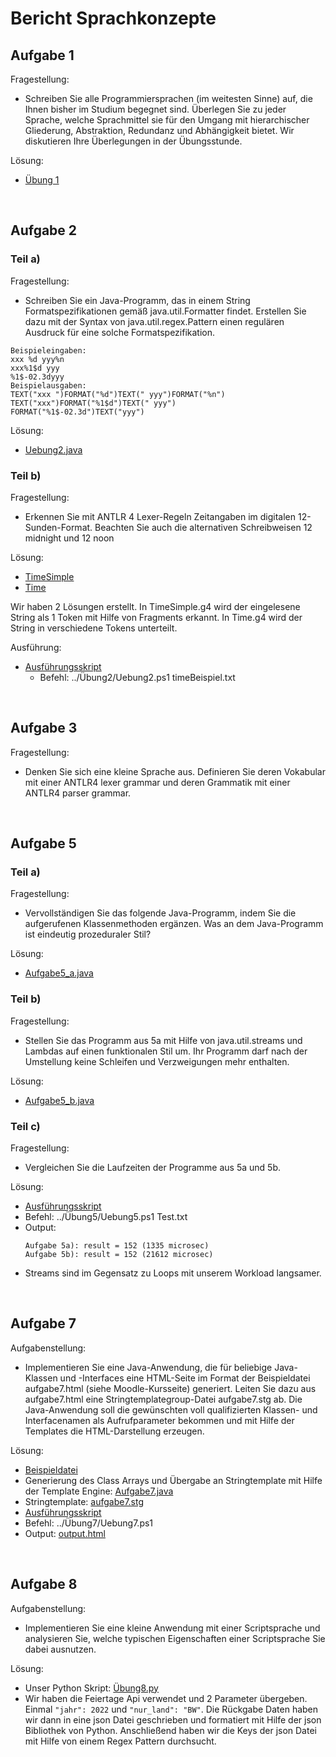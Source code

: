 # Bericht Sprachkonzepte

## Aufgabe 1
Fragestellung: 
- Schreiben Sie alle Programmiersprachen (im weitesten Sinne) auf, die Ihnen bisher im Studium begegnet sind. Überlegen Sie zu jeder Sprache, welche Sprachmittel sie für den Umgang mit hierarchischer Gliederung, Abstraktion, Redundanz und Abhängigkeit bietet. Wir diskutieren Ihre Überlegungen in der Übungsstunde.

Lösung:
- [Übung 1](../Übung1/Übung_1.txt)


<!--<div style="page-break-after: always; visibility: hidden"></div>-->

<br>

## Aufgabe 2

### Teil a)
Fragestellung: 
- Schreiben Sie ein Java-Programm, das in einem String Formatspezifikationen gemäß java.util.Formatter findet. Erstellen Sie dazu mit der Syntax von java.util.regex.Pattern einen regulären Ausdruck für eine solche Formatspezifikation.

```
Beispieleingaben:
xxx %d yyy%n
xxx%1$d yyy
%1$-02.3dyyy
Beispielausgaben:
TEXT("xxx ")FORMAT("%d")TEXT(" yyy")FORMAT("%n")
TEXT("xxx")FORMAT("%1$d")TEXT(" yyy")
FORMAT("%1$-02.3d")TEXT("yyy")
```

Lösung:
- [Uebung2.java](../Übung2/Uebung2.java)

### Teil b)
Fragestellung: 
- Erkennen Sie mit ANTLR 4 Lexer-Regeln Zeitangaben im digitalen 12-Sunden-Format. Beachten Sie auch die alternativen Schreibweisen 12 midnight und 12 noon

Lösung:
- [TimeSimple](../Übung2/TimeSimple.g4)
- [Time](../Übung2/Time.g4) <br>

Wir haben 2 Lösungen erstellt. In TimeSimple.g4 wird der eingelesene String als 1 Token mit Hilfe von Fragments erkannt. In Time.g4 wird der String in verschiedene Tokens unterteilt.

Ausführung:
- [Ausführungsskript](../Übung2/Uebung2.ps1)
    - Befehl: ../Übung2/Uebung2.ps1 timeBeispiel.txt

</br>

## Aufgabe 3
Fragestellung: 
- Denken Sie sich eine kleine Sprache aus. Definieren Sie deren Vokabular mit einer ANTLR4 lexer grammar und deren Grammatik mit einer ANTLR4 parser grammar.

</br>

## Aufgabe 5

### Teil a)
Fragestellung:
- Vervollständigen Sie das folgende Java-Programm, indem Sie die aufgerufenen Klassenmethoden ergänzen.
Was an dem Java-Programm ist eindeutig prozeduraler Stil? 

Lösung:
- [Aufgabe5_a.java](../Übung5/Aufgabe5_a.java)

### Teil b)
Fragestellung:
- Stellen Sie das Programm aus 5a mit Hilfe von java.util.streams und Lambdas auf einen funktionalen Stil um. Ihr Programm darf nach der Umstellung keine Schleifen und Verzweigungen mehr enthalten.

Lösung:
- [Aufgabe5_b.java](../Übung5/Aufgabe5_b.java)

### Teil c)
Fragestellung:
- Vergleichen Sie die Laufzeiten der Programme aus 5a und 5b.

Lösung: <br>
- [Ausführungsskript](../Übung5/Uebung5.ps1)
- Befehl: ../Übung5/Uebung5.ps1 Test.txt
- Output:
    ```
    Aufgabe 5a): result = 152 (1335 microsec)
    Aufgabe 5b): result = 152 (21612 microsec)
    ```
- Streams sind im Gegensatz zu Loops mit unserem Workload langsamer.

<br>

## Aufgabe 7
Aufgabenstellung:
- Implementieren Sie eine Java-Anwendung, die für beliebige Java-Klassen und -Interfaces eine HTML-Seite im Format der Beispieldatei aufgabe7.html (siehe Moodle-Kursseite) generiert. Leiten Sie dazu aus aufgabe7.html eine Stringtemplategroup-Datei aufgabe7.stg ab. Die Java-Anwendung soll die gewünschten voll qualifizierten Klassen- und Interfacenamen als Aufrufparameter bekommen und mit Hilfe der Templates die HTML-Darstellung erzeugen.

Lösung:
- [Beispieldatei](../Übung7/aufgabe7.html)
- Generierung des Class Arrays und Übergabe an Stringtemplate mit Hilfe der Template Engine: [Aufgabe7.java](../Übung7/Aufgabe7.java)
- Stringtemplate: [aufgabe7.stg](../Übung7/aufgabe7.stg)
- [Ausführungsskript](../Übung7/Uebung7.ps1)
- Befehl: ../Übung7/Uebung7.ps1
- Output: [output.html](../Übung7/output.html)

<br>

## Aufgabe 8
Aufgabenstellung:
- Implementieren Sie eine kleine Anwendung mit einer Scriptsprache und analysieren Sie, welche typischen Eigenschaften einer Scriptsprache Sie dabei ausnutzen.

Lösung:
- Unser Python Skript: [Übung8.py](../Übung8/Übung8.py)
- Wir haben die Feiertage Api verwendet und 2 Parameter übergeben. Einmal `"jahr": 2022` und `"nur_land": "BW"`. Die Rückgabe Daten haben wir dann in eine json Datei geschrieben und formatiert mit Hilfe der json Bibliothek von Python. Anschließend haben wir die Keys der json Datei mit Hilfe von einem Regex Pattern durchsucht.

